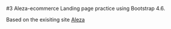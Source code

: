 #3 Aleza-ecommerce
Landing page practice using Bootstrap 4.6.

Based on the exisiting site [Aleza](https://www.aleza.co.id/)


